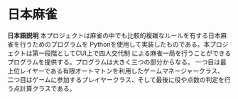 # 日本麻雀

**日本語説明**
本プロジェクトは麻雀の中でも比較的複雑なルールを有する日本麻雀を行うためのプログラムを
Pythonを使用して実装したものである。本プロジェクトは第一段階としてCUI上で四人交代制
による麻雀一局を行うことができるプログラムを提供する。プログラムは大きく三つの部分からなる。
一つ目は最上位レイヤーである有限オートマトンを利用したゲームマネージャークラス、
二つ目はゲームに参加するプレイヤークラス、そして最後に役や点数の判定を行う点計算クラスである。

